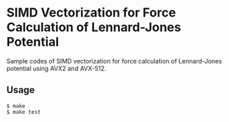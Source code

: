# SIMD Vectorization for Force Calculation of Lennard-Jones Potential

Sample codes of SIMD vectorization for force calculation of Lennard-Jones potential using AVX2 and AVX-512.

## Usage 

    $ make
    $ make test
